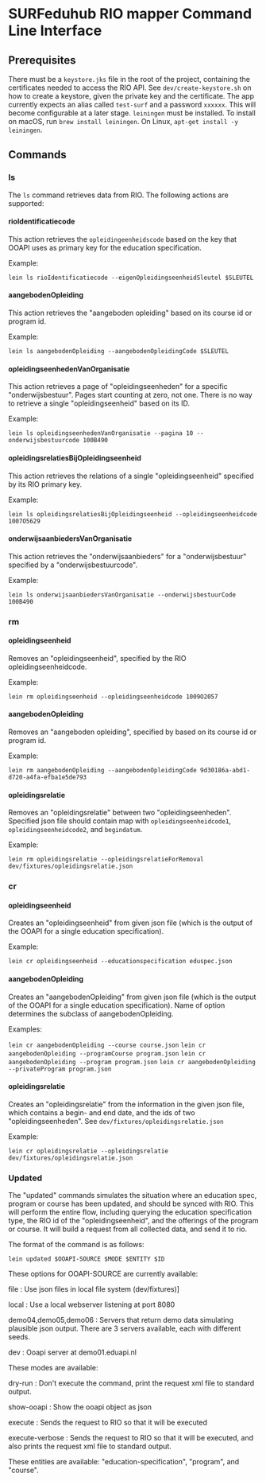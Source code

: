 # SURFeduhub RIO mapper Command Line Interface

## Prerequisites

There must be a `keystore.jks` file in the root of the project, containing the certificates needed to access the RIO API. See `dev/create-keystore.sh` on how to create a keystore, given the private key and the certificate. The app currently expects an alias called `test-surf` and a password `xxxxxx`. This will become configurable at a later stage.
`leiningen` must be installed. To install on macOS, run `brew install leiningen`. On Linux, `apt-get install -y leiningen`.

## Commands

### ls

The `ls` command retrieves data from RIO. The following actions are supported:

#### rioIdentificatiecode

This action retrieves the `opleidingeenheidscode` based on the key that OOAPI uses as primary key for the education specification.

Example:

`lein ls rioIdentificatiecode --eigenOpleidingseenheidSleutel $SLEUTEL`

#### aangebodenOpleiding

This action retrieves the "aangeboden opleiding" based on its course id or program id.

Example:

`lein ls aangebodenOpleiding --aangebodenOpleidingCode $SLEUTEL`

#### opleidingseenhedenVanOrganisatie

This action retrieves a page of "opleidingseenheden" for a specific "onderwijsbestuur". Pages start counting at zero, not one. There is no way to retrieve a single "opleidingseenheid" based on its ID.

Example:

`lein ls opleidingseenhedenVanOrganisatie --pagina 10 --onderwijsbestuurcode 100B490`

#### opleidingsrelatiesBijOpleidingseenheid

This action retrieves the relations of a single "opleidingseenheid" specified by its RIO primary key.

Example:

`lein ls opleidingsrelatiesBijOpleidingseenheid --opleidingseenheidcode 1007O5629`

#### onderwijsaanbiedersVanOrganisatie

This action retrieves the "onderwijsaanbieders" for a "onderwijsbestuur" specified by a "onderwijsbestuurcode".

Example:

`lein ls onderwijsaanbiedersVanOrganisatie --onderwijsbestuurCode 100B490`

### rm

#### opleidingseenheid

Removes an "opleidingseenheid", specified by the RIO opleidingseenheidcode.

Example:

`lein rm opleidingseenheid --opleidingseenheidcode 1009O2057`

#### aangebodenOpleiding

Removes an "aangeboden opleiding", specified by  based on its course id or program id.

Example:

`lein rm aangebodenOpleiding --aangebodenOpleidingCode 9d30186a-abd1-d720-a4fa-efba1e5de793`

#### opleidingsrelatie

Removes an "opleidingsrelatie" between two "opleidingseenheden". Specified json file should contain map with `opleidingseenheidcode1`, `opleidingseenheidcode2`, and `begindatum`.

Example:

`lein rm opleidingsrelatie --opleidingsrelatieForRemoval dev/fixtures/opleidingsrelatie.json`

### cr

#### opleidingseenheid

Creates an "opleidingseenheid" from given json file (which is the output of the OOAPI for a single education specification).

Example:

`lein cr opleidingseenheid --educationspecification eduspec.json`

#### aangebodenOpleiding

Creates an "aangebodenOpleiding" from given json file (which is the output of the OOAPI for a single education specification). Name of option determines the subclass of aangebodenOpleiding.

Examples:

`lein cr aangebodenOpleiding --course course.json`
`lein cr aangebodenOpleiding --programCourse program.json`
`lein cr aangebodenOpleiding --program program.json`
`lein cr aangebodenOpleiding --privateProgram program.json`

#### opleidingsrelatie

Creates an "opleidingsrelatie" from the information in the given json file, which contains a begin- and end date, and the ids of two "opleidingseenheden". See `dev/fixtures/opleidingsrelatie.json`

Example: 

`lein cr opleidingsrelatie --opleidingsrelatie dev/fixtures/opleidingsrelatie.json`

### Updated

The "updated" commands simulates the situation where an education spec, program or course has been updated, and should be synced with RIO. This will perform the entire flow, including querying the education specification type, the RIO id of the "opleidingseenheid", and the offerings of the program or course. It will build a request from all collected data, and send it to rio.

The format of the command is as follows:

`lein updated $OOAPI-SOURCE $MODE $ENTITY $ID`

These options for OOAPI-SOURCE are currently available:

file
: Use json files in local file system (dev/fixtures)]

local
: Use a local webserver listening at port 8080

demo04,demo05,demo06
: Servers that return demo data simulating plausible json output. There are 3 servers available, each with different seeds.

dev
: Ooapi server at demo01.eduapi.nl

These modes are available:

dry-run
: Don't execute the command, print the request xml file to standard output.

show-ooapi
: Show the ooapi object as json

execute
: Sends the request to RIO so that it will be executed

execute-verbose
: Sends the request to RIO so that it will be executed, and also prints the request xml file to standard output.

These entities are available: "education-specification", "program", and "course".
